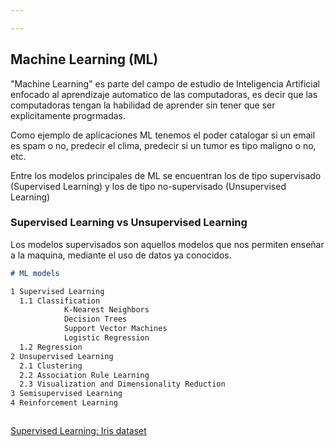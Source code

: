 ```yaml
---

---
```


## Machine Learning  (ML)

"Machine Learning" es parte del campo de estudio de Inteligencia Artificial enfocado al aprendizaje automatico de las computadoras, es decir que las computadoras tengan la habilidad de aprender sin  tener que ser explicitamente progrmadas.

Como ejemplo de aplicaciones ML tenemos el poder catalogar si un email es spam o no, predecir el clima, predecir si un tumor es tipo maligno o no, etc.

Entre los modelos principales de ML se encuentran los de tipo supervisado (Supervised Learning) y los de tipo no-supervisado (Unsupervised Learning) 

### Supervised Learning vs Unsupervised Learning

Los modelos supervisados son aquellos modelos que nos permiten enseñar a la maquina, mediante el uso de datos ya conocidos.

```markdown
# ML models

1 Supervised Learning
  1.1 Classification
            K-Nearest Neighbors
            Decision Trees 
            Support Vector Machines
            Logistic Regression
  1.2 Regression
2 Unsupervised Learning
  2.1 Clustering
  2.2 Association Rule Learning
  2.3 Visualization and Dimensionality Reduction
3 Semisupervised Learning
4 Reinforcement Learning



```
[Supervised Learning: Iris dataset](https://colab.research.google.com/drive/1mNi_S9obg3BOfkFboWOd8dZh32PYQGnW)
